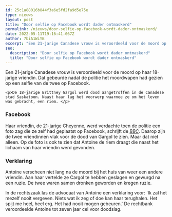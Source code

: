 ```yaml
---
id: 25c1a88016b844f3a6e5fd2fa9d5e75e
type: nieuws
layout: post
title: "Door selfie op Facebook wordt dader ontmaskerd"
permalink: /nieuws/door-selfie-op-facebook-wordt-dader-ontmaskerd/
date: 2022-05-11T19:16:41.067Z
author: 7biA1WiYB
excerpt: "Een 21-jarige Canadese vrouw is veroordeeld voor de moord op haar 18-jarige vriendin. Dat gebeurde nadat de politie het moordwapen had gezien op een selfie van de twee op Facebook.  "
seo:
  description: "Door selfie op Facebook wordt dader ontmaskerd"
  title: "Door selfie op Facebook wordt dader ontmaskerd"
---
```

Een 21-jarige Canadese vrouw is veroordeeld voor de moord op haar 18-jarige vriendin. Dat gebeurde nadat de politie het moordwapen had gezien op een selfie van de twee op Facebook.  

    <p>De 18-jarige Brittney Gargol ​werd dood aangetroffen in de Canadese stad Saskatoon. Naast haar lag het voorwerp waarmee ze om het leven was gebracht, een riem. </p>
<h3>Facebook</h3>
<p>Haar vriendin, de 21-jarige Cheyenne, werd verdachte toen de politie een foto zag die ze zelf had geplaatst op Facebook, schrijft de <a href="http://www.bbc.com/news/world-us-canada-42722952" target="_blank"><em>BBC</em></a>. Daarop zijn de twee vriendinnen vlak voor de dood van Gargol te zien. Maar dat niet alleen. Op de foto is ook te zien dat Antoine de riem draagt die naast het lichaam van haar vriendin werd gevonden. </p>
<h3>Verklaring</h3>
<p>Antoine verscheen niet lang na de moord bij het huis van weer een andere vriendin. Aan haar vertelde ze Cargol te hebben geslagen en gewurgd na een ruzie. De twee waren samen dronken geworden en kregen ruzie.</p>
<p>In de rechtszaak las de advocaat van Antoine een verklaring voor: 'Ik zal het mezelf nooit vergeven. Niets wat ik zeg of doe kan haar terughalen. Het spijt me heel, heel erg. Het had nooit mogen gebeuren.' De rechtbank veroordeelde Antoine tot zeven jaar cel voor doodslag.</p>  
